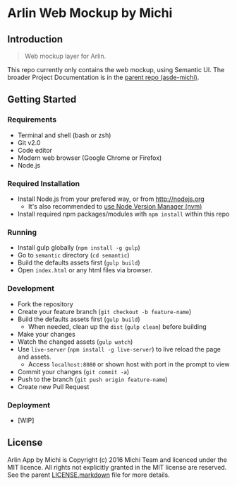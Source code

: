 Arlin Web Mockup by Michi
=========================

Introduction
------------

> Web mockup layer for Arlin.

This repo currently only contains the web mockup, using Semantic UI.
The broader Project Documentation is in the [parent repo (asde-michi)](https://github.com/gunadarma-academy/asde-michi#project-documentation).

Getting Started
---------------

### Requirements

+ Terminal and shell (bash or zsh)
+ Git v2.0
+ Code editor
+ Modern web browser (Google Chrome or Firefox)
+ Node.js

### Required Installation

+ Install Node.js from your prefered way, or from http://nodejs.org
  + It's also recommended to [use Node Version Manager (nvm)](https://github.com/creationix/nvm)
+ Install required npm packages/modules with `npm install` within this repo

### Running

+ Install gulp globally (`npm install -g gulp`)
+ Go to `semantic` directory (`cd semantic`)
+ Build the defaults assets first (`gulp build`)
+ Open `index.html` or any html files via browser.

### Development

+ Fork the repository
+ Create your feature branch (`git checkout -b feature-name`)
+ Build the defaults assets first (`gulp build`)
  + When needed, clean up the `dist` (`gulp clean`) before building
+ Make your changes
+ Watch the changed assets (`gulp watch`)
+ Use `live-server` (`npm install -g live-server`) to live reload the page and assets.
  + Access `localhost:8080` or shown host with port in the prompt to view
+ Commit your changes (`git commit -a`)
+ Push to the branch (`git push origin feature-name`)
+ Create new Pull Request

### Deployment

+ [WIP]

License
-------

Arlin App by Michi is Copyright (c) 2016 Michi Team and licenced under the MIT licence. All rights not explicitly granted in the MIT license are reserved. See the parent [LICENSE.markdown](https://github.com/gunadarma-academy/asde-michi/blob/master/LICENSE.markdown) file for more details.
